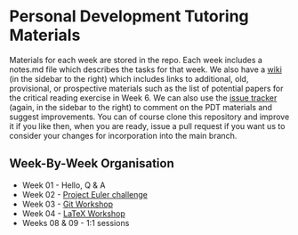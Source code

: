 # Personal Development Tutoring Materials

Materials for each week are stored in the repo. Each week includes a notes.md file which describes the tasks for that week. We also have a [wiki](https://github.com/siwells/pdt_materials/wiki) (in the sidebar to the right) which includes links to additional, old, provisional, or prospective materials such as the list of potential papers for the critical reading exercise in Week 6. We can also use the [issue tracker](https://github.com/siwells/pdt_materials/issues) (again, in the sidebar to the right) to comment on the PDT materials and suggest improvements. You can of course clone this repository and improve it if you like then, when you are ready, issue a pull request if you want us to consider your changes for incorporation into the main branch.

## Week-By-Week Organisation
+ Week 01 - Hello, Q & A 
+ Week 02 - [Project Euler challenge](https://github.com/siwells/pdt_materials/tree/master/project.euler)
+ Week 03 - [Git Workshop](https://github.com/siwells/pdt_materials/tree/master/git.workshop)
+ Week 04 - [LaTeX Workshop](https://github.com/siwells/pdt_materials/tree/master/latex.workshop) 
+ Weeks 08 & 09 - 1:1 sessions


